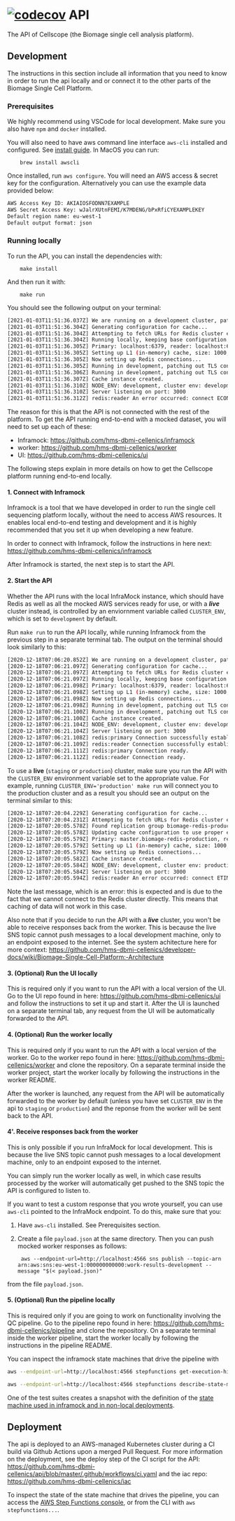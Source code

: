 [![codecov](https://codecov.io/gh/hms-dbmi-cellenics/api/branch/master/graph/badge.svg?token=hC9LshrTQm)](https://codecov.io/gh/hms-dbmi-cellenics/api)
API
======


The API of Cellscope (the Biomage single cell analysis platform).

Development
-----------

The instructions in this section include all information that you need to know in order to run the api locally and
or connect it to the other parts of the Biomage Single Cell Platform.

### Prerequisites

We highly recommend using VSCode for local development. Make sure you also have `npm` and `docker` installed.

You will also need to have aws command line interface `aws-cli` installed and configured. See [install guide](https://docs.aws.amazon.com/cli/latest/userguide/install-cliv2.html). In MacOS you can run:

        brew install awscli

Once installed, run `aws configure`. You will need an AWS access & secret key for the configuration. Alternatively you can use the example data provided below:

```bash
AWS Access Key ID: AKIAIOSFODNN7EXAMPLE
AWS Secret Access Key: wJalrXUtnFEMI/K7MDENG/bPxRfiCYEXAMPLEKEY
Default region name: eu-west-1
Default output format: json
```

### Running locally

To run the API, you can install the dependencies with:

        make install

And then run it with:

        make run

You should see the following output on your terminal:

```bash
[2021-01-03T11:51:36.037Z] We are running on a development cluster, patching AWS to use InfraMock endpoint...
[2021-01-03T11:51:36.304Z] Generating configuration for cache...
[2021-01-03T11:51:36.304Z] Attempting to fetch URLs for Redis cluster endpoints...
[2021-01-03T11:51:36.304Z] Running locally, keeping base configuration.
[2021-01-03T11:51:36.305Z] Primary: localhost:6379, reader: localhost:6379
[2021-01-03T11:51:36.305Z] Setting up L1 (in-memory) cache, size: 1000, TTL: 129600000
[2021-01-03T11:51:36.305Z] Now setting up Redis connections...
[2021-01-03T11:51:36.305Z] Running in development, patching out TLS connection.
[2021-01-03T11:51:36.306Z] Running in development, patching out TLS connection.
[2021-01-03T11:51:36.307Z] Cache instance created.
[2021-01-03T11:51:36.310Z] NODE_ENV: development, cluster env: development
[2021-01-03T11:51:36.310Z] Server listening on port: 3000
[2021-01-03T11:51:36.312Z] redis:reader An error occurred: connect ECONNREFUSED 127.0.0.1:6379
```

The reason for this is that the API is not connected with the rest of the platform. To get the API running end-to-end
with a mocked dataset, you will need to set up each of these:

- Inframock: https://github.com/hms-dbmi-cellenics/inframock
- worker: https://github.com/hms-dbmi-cellenics/worker
- UI: https://github.com/hms-dbmi-cellenics/ui

The following steps explain in more details on how to get the Cellscope platform running end-to-end locally.

#### 1. Connect with Inframock

Inframock is a tool that we have developed in order to run the single cell sequencing platform locally,
without the need to access AWS resources. It enables local end-to-end testing and development
and it is highly recommended that you set it up when developing a new feature.

In order to connect with Inframock, follow the instructions in here next: https://github.com/hms-dbmi-cellenics/inframock

After Inframock is started, the next step is to start the API.

#### 2. Start the API

Whether the API runs with the local InfraMock instance, which should have Redis as well as all the mocked AWS
services ready for use, or with a ***live*** cluster instead, is controlled by an enviornment variable called
`CLUSTER_ENV`, which is set to `development` by default.

Run `make run` to run the API locally, while running Inframock from the previous step in a separate terminal tab.
The output on the terminal should look similarly to this:

```bash
[2020-12-18T07:06:20.852Z] We are running on a development cluster, patching AWS to use InfraMock endpoint...
[2020-12-18T07:06:21.097Z] Generating configuration for cache...
[2020-12-18T07:06:21.097Z] Attempting to fetch URLs for Redis cluster endpoints...
[2020-12-18T07:06:21.097Z] Running locally, keeping base configuration.
[2020-12-18T07:06:21.098Z] Primary: localhost:6379, reader: localhost:6379
[2020-12-18T07:06:21.098Z] Setting up L1 (in-memory) cache, size: 1000, TTL: 129600000
[2020-12-18T07:06:21.098Z] Now setting up Redis connections...
[2020-12-18T07:06:21.098Z] Running in development, patching out TLS connection.
[2020-12-18T07:06:21.100Z] Running in development, patching out TLS connection.
[2020-12-18T07:06:21.100Z] Cache instance created.
[2020-12-18T07:06:21.104Z] NODE_ENV: development, cluster env: development
[2020-12-18T07:06:21.104Z] Server listening on port: 3000
[2020-12-18T07:06:21.108Z] redis:primary Connection successfully established.
[2020-12-18T07:06:21.109Z] redis:reader Connection successfully established.
[2020-12-18T07:06:21.111Z] redis:primary Connection ready.
[2020-12-18T07:06:21.112Z] redis:reader Connection ready.
```

To use a **live** (`staging` or `production`) cluster, make sure you run the API with the `CLUSTER_ENV` environment
variable set to the appropriate value. For example, running `CLUSTER_ENV='production' make run` will connect you to the
production cluster and as a result you should see an output on the terminal similar to this:

```bash
[2020-12-18T07:20:04.229Z] Generating configuration for cache...
[2020-12-18T07:20:04.231Z] Attempting to fetch URLs for Redis cluster endpoints...
[2020-12-18T07:20:05.578Z] Found replication group biomage-redis-production (Biomage ElastiCache cluster for environment production).
[2020-12-18T07:20:05.578Z] Updating cache configuration to use proper endpoints...
[2020-12-18T07:20:05.579Z] Primary: master.biomage-redis-production, reader: replica.biomage-redis-production
[2020-12-18T07:20:05.579Z] Setting up L1 (in-memory) cache, size: 1000, TTL: 129600000
[2020-12-18T07:20:05.579Z] Now setting up Redis connections...
[2020-12-18T07:20:05.582Z] Cache instance created.
[2020-12-18T07:20:05.584Z] NODE_ENV: development, cluster env: production
[2020-12-18T07:20:05.584Z] Server listening on port: 3000
[2020-12-18T07:20:05.594Z] redis:reader An error occurred: connect ETIMEDOUT
```

Note the last message, which is an error: this is expected and is due to the fact that we cannot connect to the Redis cluster
directly. This means that caching of data will not work in this case.

Also note that if you decide to run the API with a ***live*** cluster, you won't be able to receive responses back from the
worker. This is because the live SNS topic cannot push messages to a local development machine, only to an endpoint
exposed to the internet. See the system achitecture here for more context: https://github.com/hms-dbmi-cellenics/developer-docs/wiki/Biomage-Single-Cell-Platform:-Architecture

#### 3. (Optional) Run the UI locally

This is required only if you want to run the API with a local version of the UI.
Go to the UI repo found in here: https://github.com/hms-dbmi-cellenics/ui and follow the instructions to set it up and start it.
After the UI is launched on a separate terminal tab, any request from the UI will be automatically forwarded to the API.

#### 4. (Optional) Run the worker locally

This is required only if you want to run the API with a local version of the worker.
Go to the worker repo found in here: https://github.com/hms-dbmi-cellenics/worker and clone the repository.
On a separate terminal inside the worker project, start the worker locally by following the instructions in the worker README.

After the worker is launched, any request from the API will be automatically forwarded to the worker by default
(unless you have set `CLUSTER_ENV` in the api to `staging` or `production`) and the reponse from the worker will be sent
back to the API.

#### 4'. Receive responses back from the worker

This is only possible if you run InfraMock for local development. This is because the live SNS topic cannot push
messages to a local development machine, only to an endpoint exposed to the internet.

You can simply run the worker locally as well, in which case results processed by the worker will automatically get
pushed to the SNS topic the API is configured to listen to.

If you want to test a custom response that you wrote yourself, you can use `aws-cli` pointed to the InfraMock endpoint.
To do this, make sure that you:

1. Have `aws-cli` installed. See Prerequisites section.
2. Create a file `payload.json` at the same directory.
Then you can push mocked worker responses as follows:

        aws --endpoint-url=http://localhost:4566 sns publish --topic-arn arn:aws:sns:eu-west-1:000000000000:work-results-development --message "$(< payload.json)"

from the file `payload.json`.

#### 5. (Optional) Run the pipeline locally

This is required only if you are going to work on functionality involving the QC pipeline.
Go to the pipeline repo found in here: https://github.com/hms-dbmi-cellenics/pipeline and clone the repository.
On a separate terminal inside the worker pipeline, start the worker locally by following the instructions in the pipeline README.

You can inspect the inframock state machines that drive the pipeline with

```bash
aws --endpoint-url=http://localhost:4566 stepfunctions get-execution-history --execution-arn arn:aws:states:eu-west-1:...

aws --endpoint-url=http://localhost:4566 stepfunctions describe-state-machine --state-machine-arn arn:aws:states:eu-west-1:...
```

One of the test suites creates a snapshot with the definition of the [state machine used in inframock and in non-local
deployments](https://github.com/hms-dbmi-cellenics/api/blob/master/tests/api/general-services/__snapshots__/state-machine-definition.test.js.snap).

Deployment
----------

The api is deployed to an AWS-managed Kubernetes cluster during a CI build via Github Actions upon a merged Pull Request.
For more information on the deployment, see the deploy step of the CI script for the API: https://github.com/hms-dbmi-cellenics/api/blob/master/.github/workflows/ci.yaml
and the iac repo: https://github.com/hms-dbmi-cellenics/iac

To inspect the state of the state machine that drives the pipeline, you can access the [AWS Step Functions
console](https://eu-west-1.console.aws.amazon.com/states/home?region=eu-west-1#/statemachines), or from the
CLI with `aws stepfunctions...`.
